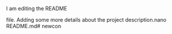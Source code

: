 I am editing the README 


file. Adding some more details about the project description.nano README.md# newcon
